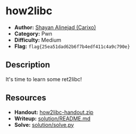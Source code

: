 # how2libc

- **Author:** [Shayan Alinejad (Carixo)](https://github.com/CarixoHD)
- **Category:** Pwn
- **Difficulty:** Medium
- **Flag:** `flag{25ea51dad62b6f7b4edf411c4a9c790e}`

## Description
It's time to learn some ret2libc!

## Resources
- **Handout:** [how2libc-handout.zip](./how2libc-handout.zip)
- **Writeup:** [solution/README.md](./solution/README.md)
- **Solve:** [solution/solve.py](./solution/solve.py)
